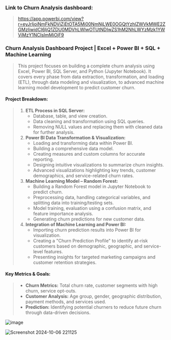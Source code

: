 ### Link to Churn Analysis dashboard:
> https://app.powerbi.com/view?r=eyJrIjoiNmFkNDViZjEtOTA5Mi00NmNjLWE0OGQtYzhlZWVkMWE2ZGMzIiwidCI6IjQ1ZDU0MDVhLWIwOTUtNDIwZS1hM2NhLWYzMzk1YWViMzY1NCIsImMiOjF9

### Churn Analysis Dashboard Project | Excel + Power BI + SQL + Machine Learning
> This project focuses on building a complete churn analysis using Excel, Power BI, SQL Server, and Python (Jupyter Notebook). It covers every phase from data extraction, transformation, and loading (ETL), through data modeling and visualization, to advanced machine learning model development to predict customer churn.

#### Project Breakdown:
> 1. **ETL Process in SQL Server:**
>    - Database, table, and view creation.
>    - Data cleaning and transformation using SQL queries.
>    - Removing NULL values and replacing them with cleaned data for further analysis.
> 2. **Power BI Data Transformation & Visualization:**
>    - Loading and transforming data within Power BI.
>    - Building a comprehensive data model.
>    - Creating measures and custom columns for accurate reporting.
>    - Designing intuitive visualizations to summarize churn insights.
>    - Advanced visualizations highlighting key trends, customer demographics, and service-related churn rates.
> 3. **Machine Learning Model – Random Forest:**
>    - Building a Random Forest model in Jupyter Notebook to predict churn.
>    - Preprocessing data, handling categorical variables, and splitting data into training/testing sets.
>    - Model training, evaluation using a confusion matrix, and feature importance analysis.
>    - Generating churn predictions for new customer data.
> 4. **Integration of Machine Learning and Power BI:**
>    - Importing churn prediction results into Power BI for visualization.
>    - Creating a "Churn Prediction Profile" to identify at-risk customers based on demographic, geographic, and service-level features.
>    - Presenting insights for targeted marketing campaigns and customer retention strategies.

#### Key Metrics & Goals:
> - **Churn Metrics:** Total churn rate, customer segments with high churn, service opt-outs.
> - **Customer Analysis:** Age group, gender, geographic distribution, payment methods, and services used.
> - **Prediction:** Identifying potential churners to reduce future churn through data-driven decisions.

![image](https://github.com/user-attachments/assets/574c4cad-17c1-45f9-bfb7-1faf0f265abf)

![Screenshot 2024-10-06 221125](https://github.com/user-attachments/assets/6fc55a3d-7642-4743-987e-f7badcf5b621)
